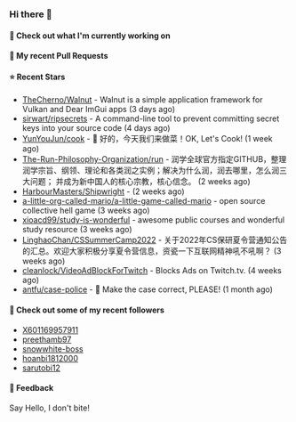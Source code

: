 ### Hi there 👋

#### 👷 Check out what I'm currently working on

#### 🔨 My recent Pull Requests


#### ⭐ Recent Stars

- [TheCherno/Walnut](https://github.com/TheCherno/Walnut) - Walnut is a simple application framework for Vulkan and Dear ImGui apps (3 days ago)
- [sirwart/ripsecrets](https://github.com/sirwart/ripsecrets) - A command-line tool to prevent committing secret keys into your source code (4 days ago)
- [YunYouJun/cook](https://github.com/YunYouJun/cook) - 🍲 好的，今天我们来做菜！OK, Let&#39;s Cook! (1 week ago)
- [The-Run-Philosophy-Organization/run](https://github.com/The-Run-Philosophy-Organization/run) - 润学全球官方指定GITHUB，整理润学宗旨、纲领、理论和各类润之实例；解决为什么润，润去哪里，怎么润三大问题； 并成为新中国人的核心宗教，核心信念。 (2 weeks ago)
- [HarbourMasters/Shipwright](https://github.com/HarbourMasters/Shipwright) -  (2 weeks ago)
- [a-little-org-called-mario/a-little-game-called-mario](https://github.com/a-little-org-called-mario/a-little-game-called-mario) - open source collective hell game (3 weeks ago)
- [xioacd99/study-is-wonderful](https://github.com/xioacd99/study-is-wonderful) - awesome public courses and wonderful study resource (3 weeks ago)
- [LinghaoChan/CSSummerCamp2022](https://github.com/LinghaoChan/CSSummerCamp2022) - 关于2022年CS保研夏令营通知公告的汇总。欢迎大家积极分享夏令营信息，资瓷一下互联网精神吼不吼啊？ (3 weeks ago)
- [cleanlock/VideoAdBlockForTwitch](https://github.com/cleanlock/VideoAdBlockForTwitch) - Blocks Ads on Twitch.tv. (4 weeks ago)
- [antfu/case-police](https://github.com/antfu/case-police) - 🚨 Make the case correct, PLEASE! (1 month ago)

#### 👯 Check out some of my recent followers

- [X601169957911](https://github.com/X601169957911)
- [preethamb97](https://github.com/preethamb97)
- [snowwhite-boss](https://github.com/snowwhite-boss)
- [hoanbi1812000](https://github.com/hoanbi1812000)
- [sarutobi12](https://github.com/sarutobi12)

#### 💬 Feedback

Say Hello, I don't bite!